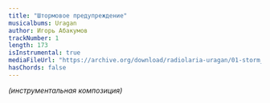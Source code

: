 ```yaml
---
title: "Штормовое предупреждение"
musicalbums: Uragan
author: Игорь Абакумов
trackNumber: 1
length: 173
isInstrumental: true
mediaFileUrl: "https://archive.org/download/radiolaria-uragan/01-storm_alert.mp3"
hasChords: false
---
```


*(инструментальная композиция)*
